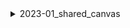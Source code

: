 <details>
<summary>2023-01_shared_canvas</summary>

## Filter: Server has feature INTERNAL_EMPLOYEE_ONLY
```css
None: 0 - 10000
```
## Filter: Server has feature SHARED_CANVAS_FRIENDS_AND_FAMILY_TEST
```css
Treatment 1: 0 - 10000
```
## Filter: Guild member count range
```css
None: 0 - 10000
```

</details>
